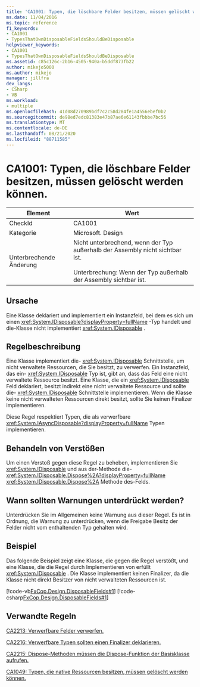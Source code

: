```yaml
---
title: 'CA1001: Typen, die löschbare Felder besitzen, müssen gelöscht werden können.'
ms.date: 11/04/2016
ms.topic: reference
f1_keywords:
- CA1001
- TypesThatOwnDisposableFieldsShouldBeDisposable
helpviewer_keywords:
- CA1001
- TypesThatOwnDisposableFieldsShouldBeDisposable
ms.assetid: c85c126c-2b16-4505-940a-b5ddf873fb22
author: mikejo5000
ms.author: mikejo
manager: jillfra
dev_langs:
- CSharp
- VB
ms.workload:
- multiple
ms.openlocfilehash: 41d08d270989bdf7c2c58d284fe1a4556ebef0b2
ms.sourcegitcommit: de98ed7edc81383e47b87ae6e61143fbbbe7bc56
ms.translationtype: MT
ms.contentlocale: de-DE
ms.lasthandoff: 08/21/2020
ms.locfileid: "88711585"
---
```

# <a name="ca1001-types-that-own-disposable-fields-should-be-disposable"></a>CA1001: Typen, die löschbare Felder besitzen, müssen gelöscht werden können.

|Element|Wert|
|-|-|
|CheckId|CA1001|
|Kategorie|Microsoft. Design|
|Unterbrechende Änderung|Nicht unterbrechend, wenn der Typ außerhalb der Assembly nicht sichtbar ist.<br /><br /> Unterbrechung: Wenn der Typ außerhalb der Assembly sichtbar ist.|

## <a name="cause"></a>Ursache
Eine Klasse deklariert und implementiert ein Instanzfeld, bei dem es sich um einen <xref:System.IDisposable?displayProperty=fullName> -Typ handelt und die-Klasse nicht implementiert <xref:System.IDisposable> .

## <a name="rule-description"></a>Regelbeschreibung
Eine Klasse implementiert die- <xref:System.IDisposable> Schnittstelle, um nicht verwaltete Ressourcen, die Sie besitzt, zu verwerfen. Ein Instanzfeld, das ein- <xref:System.IDisposable> Typ ist, gibt an, dass das Feld eine nicht verwaltete Ressource besitzt. Eine Klasse, die ein <xref:System.IDisposable> Feld deklariert, besitzt indirekt eine nicht verwaltete Ressource und sollte die- <xref:System.IDisposable> Schnittstelle implementieren. Wenn die Klasse keine nicht verwalteten Ressourcen direkt besitzt, sollte Sie keinen Finalizer implementieren.

Diese Regel respektiert Typen, die als verwerfbare <xref:System.IAsyncDisposable?displayProperty=fullName> Typen implementieren. 

## <a name="how-to-fix-violations"></a>Behandeln von Verstößen
Um einen Verstoß gegen diese Regel zu beheben, implementieren Sie <xref:System.IDisposable> und aus der-Methode die- <xref:System.IDisposable.Dispose%2A?displayProperty=fullName> <xref:System.IDisposable.Dispose%2A> Methode des-Felds.

## <a name="when-to-suppress-warnings"></a>Wann sollten Warnungen unterdrückt werden?
Unterdrücken Sie im Allgemeinen keine Warnung aus dieser Regel. Es ist in Ordnung, die Warnung zu unterdrücken, wenn die Freigabe Besitz der Felder nicht vom enthaltenden Typ gehalten wird.

## <a name="example"></a>Beispiel
Das folgende Beispiel zeigt eine Klasse, die gegen die Regel verstößt, und eine Klasse, die die Regel durch Implementieren von erfüllt <xref:System.IDisposable> . Die Klasse implementiert keinen Finalizer, da die Klasse nicht direkt Besitzer von nicht verwalteten Ressourcen ist.

[!code-vb[FxCop.Design.DisposableFields#1](../code-quality/codesnippet/VisualBasic/ca1001-types-that-own-disposable-fields-should-be-disposable_1.vb)]
[!code-csharp[FxCop.Design.DisposableFields#1](../code-quality/codesnippet/CSharp/ca1001-types-that-own-disposable-fields-should-be-disposable_1.cs)]

## <a name="related-rules"></a>Verwandte Regeln
[CA2213: Verwerfbare Felder verwerfen.](../code-quality/ca2213.md)

[CA2216: Verwerfbare Typen sollten einen Finalizer deklarieren.](../code-quality/ca2216.md)

[CA2215: Dispose-Methoden müssen die Dispose-Funktion der Basisklasse aufrufen.](../code-quality/ca2215.md)

[CA1049: Typen, die native Ressourcen besitzen, müssen gelöscht werden können.](../code-quality/ca1049.md)
